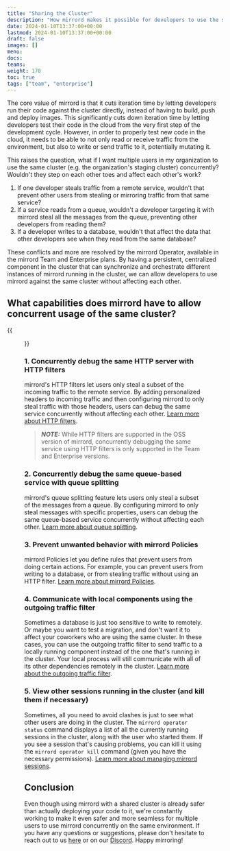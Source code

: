 ```yaml
---
title: "Sharing the Cluster"
description: "How mirrord makes it possible for developers to use the same cluster concurrently."
date: 2024-01-10T13:37:00+00:00
lastmod: 2024-01-10T13:37:00+00:00
draft: false
images: []
menu:
docs:
teams:
weight: 170
toc: true
tags: ["team", "enterprise"]
---
```


The core value of mirrord is that it cuts iteration time by letting developers run their code against the cluster directly, instead of having to build, push and deploy images. This significantly cuts down iteration time by letting developers test their code in the cloud from the very first step of the development cycle. However, in order to properly test new code in the cloud, it needs to be able to not only read or receive traffic from the environment, but also to write or send traffic to it, potentially mutating it.

This raises the question, what if I want multiple users in my organization to use the same cluster (e.g. the organization's staging cluster) concurrently? Wouldn't they step on each other toes and affect each other's work?

1. If one developer steals traffic from a remote service, wouldn't that prevent other users from stealing or mirroring traffic from that same service?
2. If a service reads from a queue, wouldn't a developer targeting it with mirrord steal all the messages from the queue, preventing other developers from reading them?
3. If a developer writes to a database, wouldn't that affect the data that other developers see when they read from the same database?

These conflicts and more are resolved by the mirrord Operator, available in the mirrord Team and Enterprise plans. By having a persistent, centralized component in the cluster that can synchronize and orchestrate different instances of mirrord running in the cluster, we can allow developers to use mirrord against the same cluster without affecting each other.

## What capabilities does mirrord have to allow concurrent usage of the same cluster?

{{<figure src="images/shared-cluster.png" alt="Using clusters concurrently with mirrord" class="w-4/5 margin-auto">}}

### 1. Concurrently debug the same HTTP server with HTTP filters
mirrord's HTTP filters let users only steal a subset of the incoming traffic to the remote service. By adding personalized headers to incoming traffic and then configuring mirrord to only steal traffic with those headers, users can debug the same service concurrently without affecting each other. [Learn more about HTTP filters](/docs/using-mirrord/http-filters/).
> **_NOTE:_**  While HTTP filters are supported in the OSS version of mirrord, concurrently debugging the same service using HTTP filters is only supported in the Team and Enterprise versions.


### 2. Concurrently debug the same queue-based service with queue splitting
mirrord's queue splitting feature lets users only steal a subset of the messages from a queue. By configuring mirrord to only steal messages with specific properties, users can debug the same queue-based service concurrently without affecting each other. [Learn more about queue splitting](/docs/using-mirrord/queue-splitting/).

### 3. Prevent unwanted behavior with mirrord Policies
mirrord Policies let you define rules that prevent users from doing certain actions. For example, you can prevent users from writing to a database, or from stealing traffic without using an HTTP filter. [Learn more about mirrord Policies](/docs/using-mirrord/policies/).

### 4. Communicate with local components using the outgoing traffic filter
Sometimes a database is just too sensitive to write to remotely. Or maybe you want to test a migration, and don't want it to affect your coworkers who are using the same cluster. In these cases, you can use the outgoing traffic filter to send traffic to a locally running component instead of the one that's running in the cluster. Your local process will still communicate with all of its other dependencies remotely in the cluster. [Learn more about the outgoing traffic filter](/docs/using-mirrord/outgoing-traffic-filter/).

### 5. View other sessions running in the cluster (and kill them if necessary)

Sometimes, all you need to avoid clashes is just to see what other users are doing in the cluster. The `mirrord operator status` command displays a list of all the currently running sessions in the cluster, along with the user who started them. If you see a session that's causing problems, you can kill it using the `mirrord operator kill` command (given you have the necessary permissions). [Learn more about managing mirrord sessions](/docs/using-mirrord/sessions/).

## Conclusion

Even though using mirrord with a shared cluster is already safer than actually deploying your code to it, we're constantly working to make it even safer and more seamless for multiple users to use mirrord concurrently on the same environment. If you have any questions or suggestions, please don't hesitate to reach out to us [here](/contact) or on our [Discord](discord.gg/metalbear). Happy mirroring!